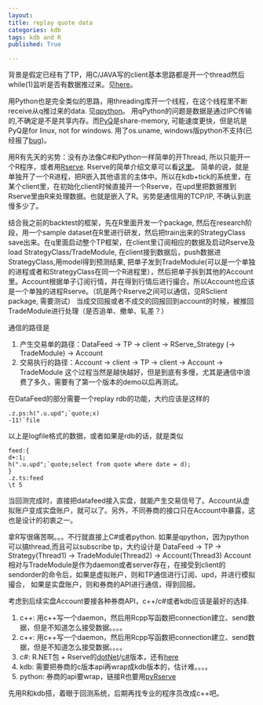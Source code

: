 ```yaml
---
layout: 
title: replay quote data
categories: kdb
tags: kdb and R
published: True

---
```


背景是假定已经有了TP，用C/JAVA写的client基本思路都是开一个thread然后while(1)监听是否有数据推过来。见[here](http://www.timestored.com/kdb-guides/kdb-c-api-example)。

用Python也是完全类似的思路，用threading库开一个线程，在这个线程里不断receive从q推过来的data. 见[qpython](https://github.com/exxeleron/qPython)。 用qPython的问题是数据是通过IPC传输的,不确定是不是共享内存。而[PyQ](http://code.kx.com/wiki/Contrib/PyQ)是share-memory, 可能速度更快，但是坑是PyQ是for linux, not for windows. 用了os.uname, windows版python不支持(已经报了[bug](http://bugs.python.org/issue8080))。

用R有先天的劣势：没有办法像C#和Python一样简单的开Thread, 所以只能开一个R程序，或者用[Rserve](http://www.rforge.net/Rserve/). Rserve的简单介绍文章可以看[这里](http://blog.fens.me/r-rserve-server/)。 简单的说，就是单独开了一个R进程，把R嵌入其他语言的主体中。所以在kdb+tick的系统里，在某个client里，在初始化client时候直接开一个Rserve，在upd里把数据推到Rserve里由R来处理数据。也就是嵌入了R。劣势是通信用的TCP/IP, 不确认到底慢多少了。

结合我之前的backtest的框架，先在R里面开发一个package, 然后在research阶段，用一个sample dataset在R里进行研发，然后把train出来的StrategyClass save出来。在q里面启动整个TP框架，在client里订阅相应的数据及启动Rserve及load StrategyClass/TradeModule, 在client接到数据后，push数据进StrategyClass,用model得到预测结果, 把单子发到TradeModule(可以是一个单独的进程或者和StrategyClass在同一个R进程里），然后把单子拆到其他的Account里。Account根据单子订阅行情，并在得到行情后进行撮合。所以Account也应该是一个单独的进程Rserve。（坑是两个Rserve之间可以通信，见RSclient package, 需要测试） 当成交回报或者不成交的回报回到account的时候，被推回TradeModule进行处理（是否追单、撤单、轧差？）

通信的路径是 
1. 产生交易单的路径：DataFeed -> TP -> client -> RServe_Strategy (-> TradeModule) -> Account 
2. 交易执行的路径：Account -> client -> TP -> client -> Account -> TradeModule
这个过程当然是越快越好，但是到底有多慢，尤其是通信中浪费了多久，需要有了第一个版本的demo以后再测试。
 
在DataFeed的部分需要一个replay rdb的功能，大约应该是这样的

```
.z.ps:h(".u.upd";`quote;x)
-11!`file
```
以上是logfile格式的数据，或者如果是rdb的话，就是类似
```
feed:{
d+:1;
h(".u.upd";`quote;select from quote where date = d);
}
.z.ts:feed
\t 5
```

当回测完成时，直接把datafeed接入实盘，就能产生交易信号了。Account从虚拟账户变成实盘账户，就可以了。另外，不同券商的接口只在Account中暴露，这也是设计的初衷之一。

拿R写很痛苦啊。。。不行就直接上C#或者python. 如果是qpython，因为python可以搞thread,而且可以subscribe tp，大约设计是
DataFeed -> TP -> Strategy(Thread1) -> TradeModule(Thread2) -> Account(Thread3) 
Account相对与TradeModule是作为daemon或者server存在，在接受到client的sendorder的命令后，如果是虚拟账户，则和TP通信进行订阅、upd，并进行模拟撮合， 如果是实盘账户，则和券商的API进行通信，得到回报。

考虑到后续实盘Account要接各种券商API，c++/c#或者kdb应该是最好的选择.
1. c++: 用c++写一个daemon，然后用Rcpp写函数把connection建立、send数据，但是不知道怎么接受数据。。。。
1. c++: 用c++写一个daemon，然后用Rcpp写函数把connection建立、send数据，但是不知道怎么接受数据。。。。
2. c#: R.NET包 + Rserve的[dotNet](http://rservecli.codeplex.com/)/[c#](http://sourceforge.net/projects/rservelink/)版本，还有[here](https://github.com/SurajGupta/RserveCLI2)
3. kdb: 需要把券商的c版本api再wrap成kdb版本的，估计难。。。。
4. python: 券商的api要wrap，链接R也要用[pyRserve](http://pypi.python.org/pypi/pyRserve/)

先用R和kdb搭，着眼于回测系统，后期再找专业的程序员改成c++吧。

